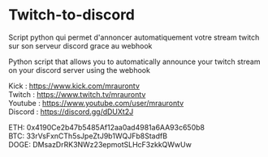 # Twitch-to-discord

Script python qui permet d'annoncer automatiquement votre stream twitch sur son serveur discord grace au webhook

Python script that allows you to automatically announce your twitch stream on your discord server using the webhook

Kick : https://www.kick.com/mraurontv     
Twitch : https://www.twitch.tv/mraurontv    
Youtube : https://www.youtube.com/user/mraurontv    
Discord : https://discord.gg/dDUXt2J    
  
ETH: 0x4190Ce2b47b5485Af12aa0ad4981a6AA93c650b8    
BTC: 33rVsFxnCTh5sJpeZtJ9b1WQJFb8StadfB    
DOGE: DMsazDrRK3NWz23epmotSLHcF3zkkQWwUw    

